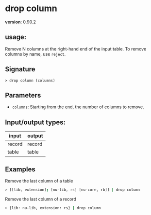 # drop column

**version**: 0.90.2

## **usage**:

Remove N columns at the right-hand end of the input table. To remove columns by name, use `reject`.

## Signature

`> drop column (columns)`

## Parameters

- `columns`: Starting from the end, the number of columns to remove.

## Input/output types:

| input  | output |
| ------ | ------ |
| record | record |
| table  | table  |

## Examples

Remove the last column of a table

```bash
> [[lib, extension]; [nu-lib, rs] [nu-core, rb]] | drop column
```

Remove the last column of a record

```bash
> {lib: nu-lib, extension: rs} | drop column
```
